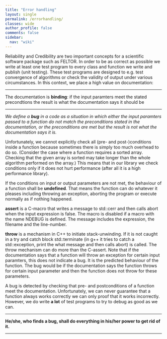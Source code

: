 ```yaml
---
title: "Error handling"
layout: single
permalink: /errorhandling/
classes: wide
author_profile: false
comments: false
sidebar:
  nav: "wiki"
---
```





Reliability and Credibility are two important concepts for a scientific
software package such as FELTOR. In order to be as correct as possible we 
write at least one test program to every class and function we
write and publish (unit testing). These test programs are designed to
e.g. test convergence of algorithms or check the validity of output
under various circumstances. In this context, we place a high value on documentation:

---
The documentation is **binding**: if the input paramters meet the stated precondtions the result is what the documentation says it should be

---

_We define a **bug** in a code as a situation in which either the input paramters passed to a_
_function do not match the preconditions stated in the documentation, or_
_the preconditions are met but the result is not what the documentation says it is._



Unfortunately, we cannot explicitly check all (pre- and post-)conditions inside a
function because sometimes there is simply too much overhead to do so. 
(Consider the case where a function requires a sorted array. 
Checking that the given array is sorted may take longer than the whole algorithm performed on the array.)
This means that in our library we check 
conditions only if it does not hurt performance (after all it is a high performance library). 

If the conditions on input or output parameters are not met, 
the behaviour of a function shall be **undefined**. 
That means the function can do whatever it pleases 
including throwing an exception, aborting the program or execute normally as if nothing happened. 

**assert** is a C-macro that writes a message to std::cerr and then calls abort when the input expression is false.
The macro is disabled if a macro with the name NDEBUG is defined. The message  includes the expression, the filename and the line-number. 

**throw** is a mechanism in C++ to initiate stack-unwinding. 
If it is not caught in a try and catch block std::terminate (in g++ it tries to catch a std::exception, 
print the what message and then calls abort) is called. The throw mechanism can do more than the C-assert. 
Note that if the documentation says that a function will throw an exception for certain input paramters, 
this does not indicate a bug. It is the predicted behaviour of the function. 
The bug would be if the documentation says the function throws for certain 
input parameter and then the function does not throw for these parameters. 

A bug is detected by checking that pre- and postconditions of a function 
meet the documentation. Unfortunately, we can never guarantee that a 
function always works correctly we can only proof that it works incorrectly. 
However, we do write **a lot** of test programs to try to debug as good as we can.

---
**He/she, who finds a bug, shall do everything in his/her power to get rid of it.**

---
